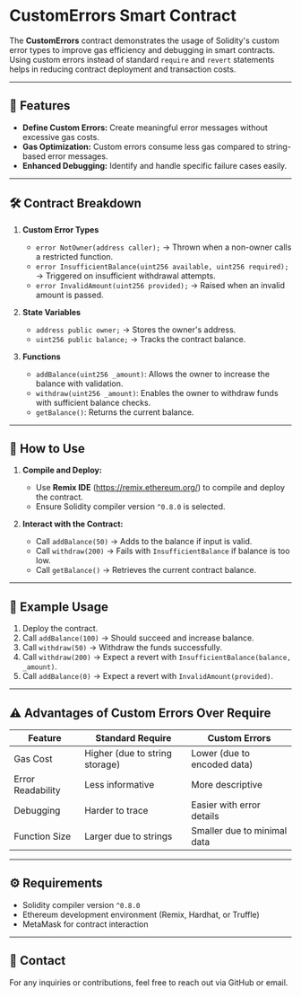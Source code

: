 # CustomErrors Smart Contract

The **CustomErrors** contract demonstrates the usage of Solidity's custom error types to improve gas efficiency and debugging in smart contracts. Using custom errors instead of standard `require` and `revert` statements helps in reducing contract deployment and transaction costs.

---

## 📄 Features

- **Define Custom Errors:** Create meaningful error messages without excessive gas costs.
- **Gas Optimization:** Custom errors consume less gas compared to string-based error messages.
- **Enhanced Debugging:** Identify and handle specific failure cases easily.

---

## 🛠️ Contract Breakdown

1. **Custom Error Types**
   - `error NotOwner(address caller);` → Thrown when a non-owner calls a restricted function.
   - `error InsufficientBalance(uint256 available, uint256 required);` → Triggered on insufficient withdrawal attempts.
   - `error InvalidAmount(uint256 provided);` → Raised when an invalid amount is passed.

2. **State Variables**
   - `address public owner;` → Stores the owner's address.
   - `uint256 public balance;` → Tracks the contract balance.

3. **Functions**
   - `addBalance(uint256 _amount)`: Allows the owner to increase the balance with validation.
   - `withdraw(uint256 _amount)`: Enables the owner to withdraw funds with sufficient balance checks.
   - `getBalance()`: Returns the current balance.

---

## 🚀 How to Use

1. **Compile and Deploy:**  
   - Use **Remix IDE** (https://remix.ethereum.org/) to compile and deploy the contract.
   - Ensure Solidity compiler version `^0.8.0` is selected.

2. **Interact with the Contract:**  
   - Call `addBalance(50)` → Adds to the balance if input is valid.  
   - Call `withdraw(200)` → Fails with `InsufficientBalance` if balance is too low.  
   - Call `getBalance()` → Retrieves the current contract balance.

---

## 📌 Example Usage

1. Deploy the contract.  
2. Call `addBalance(100)` → Should succeed and increase balance.  
3. Call `withdraw(50)` → Withdraw the funds successfully.  
4. Call `withdraw(200)` → Expect a revert with `InsufficientBalance(balance, _amount)`.  
5. Call `addBalance(0)` → Expect a revert with `InvalidAmount(provided)`.  

---

## ⚠️ Advantages of Custom Errors Over Require

| Feature           | Standard Require | Custom Errors |
|------------------ |---------------- |---------------|
| Gas Cost          | Higher (due to string storage) | Lower (due to encoded data) |
| Error Readability | Less informative | More descriptive |
| Debugging         | Harder to trace | Easier with error details |
| Function Size     | Larger due to strings | Smaller due to minimal data |

---

## ⚙️ Requirements

- Solidity compiler version `^0.8.0`
- Ethereum development environment (Remix, Hardhat, or Truffle)
- MetaMask for contract interaction

---

## 📧 Contact

For any inquiries or contributions, feel free to reach out via GitHub or email.
